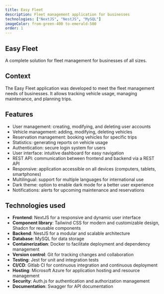 ```yaml
---
title: Easy Fleet
description: Fleet management application for businesses
technologies: ["NextJS", "NestJS", "MySQL"]
imageColor: from-green-400 to-emerald-500
order: 1
---
```


## Easy Fleet

A complete solution for fleet management for businesses of all sizes.

## Context

The Easy Fleet application was developed to meet the fleet management needs of businesses. It allows tracking vehicle usage, managing maintenance, and planning trips.

## Features

- User management: creating, modifying, and deleting user accounts
- Vehicle management: adding, modifying, deleting vehicles
- Reservation management: booking vehicles for specific trips
- Statistics: generating reports on vehicle usage
- Authentication: secure login system for users
- User interface: intuitive dashboard for easy navigation
- REST API: communication between frontend and backend via a REST API
- Responsive: application accessible on all devices (computers, tablets, smartphones)
- Multilingual: support for multiple languages for international use
- Dark theme: option to enable dark mode for a better user experience
- Notifications: alerts for upcoming maintenance and reservations

## Technologies used

- **Frontend**: NextJS for a responsive and dynamic user interface
- **Component library**: Tailwind CSS for modern and customizable design, Shadcn for reusable components
- **Backend**: NestJS for a modular and scalable architecture
- **Database**: MySQL for data storage
- **Containerization**: Docker to facilitate deployment and dependency management
- **Version control**: Git for tracking changes and collaboration
- **Testing**: Jest for unit and integration tests
- **CI/CD**: Gitlab CI for continuous integration and continuous deployment
- **Hosting**: Microsoft Azure for application hosting and resource management
- **Security**: Auth.js for authentication and authorization management
- **Documentation**: Swagger for API documentation
